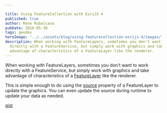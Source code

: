 ```yaml
---

title: Using FeatureCollection with EsriJS 4
published: true
author: Rene Rubalcava
pubDate: 2016-05-30
tags: geodev
heroImage: '../../assets/blog/using-featurecollection-esrijs-4/images/featurecollection.jpg'
description: When working with FeatureLayers, sometimes you don't want to work
  directly with a FeatureService, but simply work with graphics and take
  advantage of characteristics of a FeatureLayer like the renderer.
---
```


When working with FeatureLayers, sometimes you don't want to work directly with
a FeatureService, but simply work with graphics and take advantage of
characteristics of a
[FeatureLayer](https://developers.arcgis.com/javascript/latest/api-reference/esri-layers-FeatureLayer.html)
like the renderer.

This is simple enough to do using the
[source](https://developers.arcgis.com/javascript/latest/api-reference/esri-layers-FeatureLayer.html#source)
property of a FeatureLayer to update the graphics. You can even update the
source during runtime to update your data as needed.

<lite-youtube videoid="HnBrAvsUUww"></lite-youtube>

[gist](https://gist.github.com/odoe/a07b766354bf786f7ec17bc28f5860a3.js)
